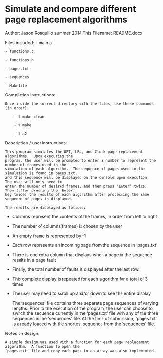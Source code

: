 Simulate and compare different page replacement algorithms
========
Author:  Jason Ronquillo
summer 2014
This Filename:  README.docx

Files included:
	- main.c
	
	- functions.c
	
	- functions.h
	
	- pages.txt
	
	- sequences
	
	- Makefile

Compilation instructions:

	Once inside the correct directory with the files, use these commands (in order):
	
		- % make clean
		
		- % make
		
		- % a2

Description / user instructions: 

	This program simulates the OPT, LRU, and Clock page replacement algorithms.  Upon executing the 
	program, the user will be prompted to enter a number to represent the number of frames used in the 
	simulation of each algorithm.  The sequence of pages used in the simulation is found in pages.txt, 
	and this sequence will be displayed on the console upon execution.  The user will only need to 
	enter the number of desired frames, and then press ‘Enter’ twice.  Then (after pressing the ‘Enter’ 
	key twice) the results of each algorithm after processing the same sequence of pages is displayed.
	
	The results are displayed as follows:
	
  - Columns represent the contents of the frames, in order from left to right
  
  - The number of columns(frames) is chosen by the user
  
  - An empty frame is represented by -1
  
  - Each row represents an incoming page from the sequence in ‘pages.txt’
  
  - There is one extra column that displays when a page in the sequence results in a page fault
  
  - Finally, the total number of faults is displayed after the last row.
  
  - This complete display is repeated for each algorithm for a total of 3 times
  
  - The user may need to scroll up and/or down to see the entire display
  

	The ‘sequences’ file contains three separate page sequences of varying lengths.  Prior to the 
	execution of the program, the user can choose to switch the sequence currently in the ‘pages.txt’ 
	file with any of the three sequences in the ‘sequences’ file.  At the time of submission, ‘pages.txt’
	is already loaded with the shortest sequence from the ‘sequences’ file.  

	 

Notes on design:

	A simple design was used with a function for each page replacement algorithm.  A function to open the
	‘pages.txt’ file and copy each page to an array was also implemented.  



